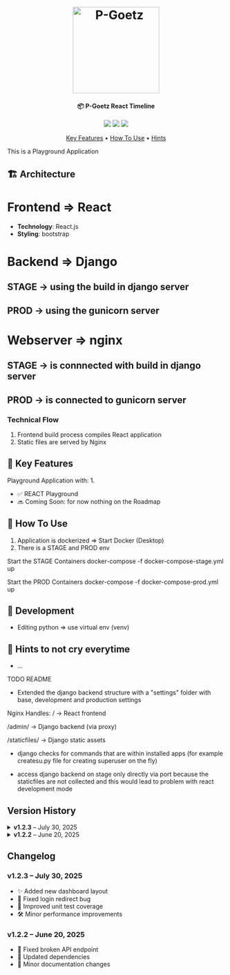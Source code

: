 <h1 align="center">
  <br>
  <a href="https://p-goetz.de/"><img src="https://p-goetz.de/wp-content/uploads/2025/04/20250404_P-Goetz_DEV_logo.png" alt="P-Goetz" width="200"></a>
</h1>

<h4 align="center">📦 P-Goetz React Timeline</h4>

<p align="center">
  <a href="https://p-goetz.de/"><img src="https://img.shields.io/badge/Version-1.0.0-blue"></a>
  <a href="https://p-goetz.de/"><img src="https://img.shields.io/badge/Author-Philipp_Goetz-yellow"></a>
  <a href="https://p-goetz.de/"><img src="https://img.shields.io/badge/uptime-100%25-brightgreen"></a>

</p>

<p align="center">
  <a href="#key-features">Key Features</a> •
  <a href="#how-to-use">How To Use</a> •
  <a href="#hints-to-not-cry-everytime">Hints</a>
</p>

<!-- Screenshot is optional -->
<!-- ![screenshot](https://raw.githubusercontent.com/amitmerchant1990/electron-markdownify/master/app/img/markdownify.gif) -->

This is a Playground Application 

## 🏗️ Architecture
# Frontend => React
- **Technology**: React.js
- **Styling**: bootstrap
# Backend => Django
## STAGE -> using the build in django server
## PROD -> using the gunicorn server
# Webserver => nginx
## STAGE -> is connnected with build in django server
## PROD -> is connected to gunicorn server


### Technical Flow
1. Frontend build process compiles React application
2. Static files are served by Nginx


## 🚀 Key Features

Playground Application with:
1. 
- ✅ REACT Playground
- 🔜 Coming Soon: for now nothing on the Roadmap

## 🔧 How To Use

1. Application is dockerized => Start Docker (Desktop)
2. There is a STAGE and PROD env

Start the STAGE Containers
docker-compose -f docker-compose-stage.yml up

Start the PROD Containers
docker-compose -f docker-compose-prod.yml up


## 🔧 Development

- Editing python => use virtual env (venv)



## 🤬 Hints to not cry everytime

- ...


TODO README
- Extended the django backend structure with a "settings" folder with base, development and production settings


Nginx Handles:
/ → React frontend

/admin/ → Django backend (via proxy)

/staticfiles/ → Django static assets


- django checks for commands that are within installed apps (for example createsu.py file for creating superuser on the fly)

- access django backend on stage only directly via port because the staticfiles are not collected and this would lead to problem with react development mode


## Version History

<details>
<summary><strong>v1.2.3</strong> – July 30, 2025</summary>

- ✨ Added new dashboard layout  
- 🐛 Fixed login redirect bug  
- 🧪 Improved unit test coverage  
- 🛠 Minor performance improvements

</details>

<details>
<summary><strong>v1.2.2</strong> – June 20, 2025</summary>

- 🐛 Fixed broken API endpoint  
- 🔧 Updated dependencies  
- 📄 Minor documentation changes

</details>

## Changelog

### v1.2.3 – July 30, 2025
- ✨ Added new dashboard layout  
- 🐛 Fixed login redirect bug  
- 🧪 Improved unit test coverage  
- 🛠 Minor performance improvements

### v1.2.2 – June 20, 2025
- 🐛 Fixed broken API endpoint  
- 🔧 Updated dependencies  
- 📄 Minor documentation changes